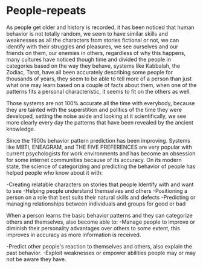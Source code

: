 # People-repeats

As people get older and history is recorded, it has been noticed that human behavior is not totally random, we seem to have similar skills and weaknesses as all the characters from stories fictional or not, we can identify with their struggles and pleasures, we see ourselves and our friends on them, our enemies in others, regardless of why this happens, many cultures have noticed though time and divided the people in categories based on the way they behave, systems like Kabbalah, the Zodiac, Tarot, have all been accurately describing some people for thousands of years, they seem to be able to tell more of a person than just what one may learn based on a couple of facts about them, when one of the patterns fits a personal characteristic, it seems to fit on the others as well.


Those systems are not 100% accurate all the time with everybody, because they are tainted with the superstition and politics of the time they were developed, setting the noise aside and looking at it scientifically, we see more clearly every day the patterns that have been revealed by the ancient knowledge.


Since the 1900s behavior pattern prediction has been improving. Systems like MBTI, ENEAGRAM, and THE FIVE PREFERENCES are very popular with current psychologists for work environments and has become an obsession for some internet communities because of its accuracy. On its modern state, the science of categorizing and predicting the behavior of people has helped people who know about it with:


-Creating relatable characters on stories that people Identify with and want to see
 -Helping people understand themselves and others 
-Positioning a person on a role that best suits their natural skills and defects 
-Predicting or managing relationships between individuals and groups for good or bad


When a person learns the basic behavior patterns and they can categorize others and themselves, also become able to:
-Manage people to improve or diminish their personality advantages over others to some extent, this improves in accuracy as more information is received. 


-Predict other people's reaction to themselves and others, also explain the past behavior. 
-Exploit weaknesses or empower abilities people may or may not be aware they have.




















































































